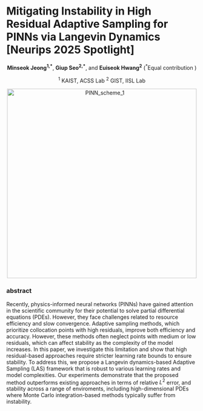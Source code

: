 # Mitigating Instability in High Residual Adaptive Sampling for PINNs via Langevin Dynamics [Neurips 2025 Spotlight]
<div align="center">

**Minseok Jeong<sup>1,*</sup>**, **Giup Seo<sup>2,*</sup>**, and **Euiseok Hwang<sup>2</sup>**  (<sup>*</sup>Equal contribution  )

<sup>1</sup> KAIST, ACSS Lab  <sup>2</sup> GIST, IISL Lab  

</div>

<p align="center">
  <img src="https://github.com/user-attachments/assets/9a1a596d-2c21-4fd8-a9d2-d74e11cf5500" alt="PINN_scheme_1" width="500"/>
</p>

### abstract 
Recently, physics-informed neural networks (PINNs) have gained attention in the scientific community for their potential to solve partial differential equations (PDEs). 
However, they face challenges related to resource efficiency and slow convergence. 
Adaptive sampling methods, which prioritize collocation points with high residuals, improve both efficiency and accuracy.
However, these methods often neglect points with medium or low residuals, which can affect stability as the complexity of the model increases. 
In this paper, we investigate this limitation and show that high residual-based approaches require stricter learning rate bounds to ensure stability. 
To address this, we propose a Langevin dynamics-based Adaptive Sampling (LAS) framework that is robust to various learning rates and model complexities. 
Our experiments demonstrate that the proposed method outperforms existing approaches in terms of relative $L^{2}$ error, and stability across a range of enviroments, including high-dimensional PDEs where Monte Carlo integration-based methods typically suffer from instability.
